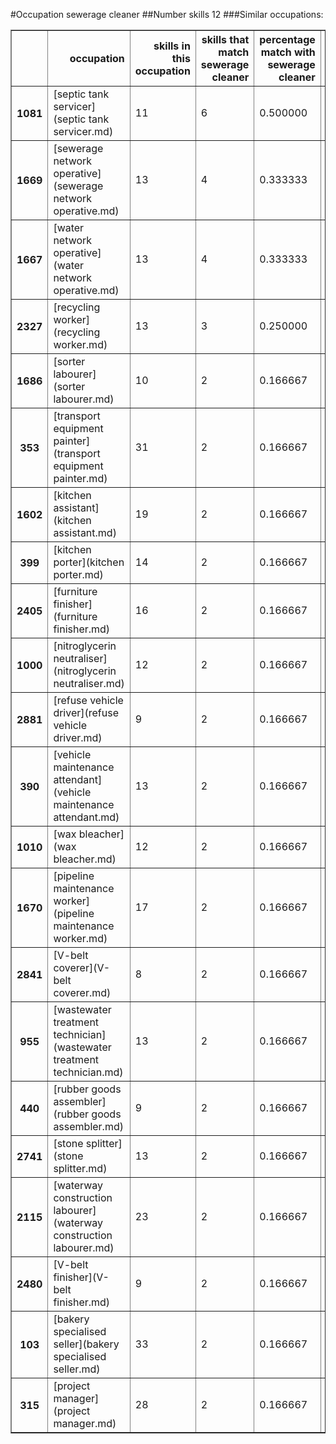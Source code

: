 #Occupation sewerage cleaner
##Number skills 12
###Similar occupations:
<table border="1" class="dataframe">
  <thead>
    <tr style="text-align: right;">
      <th></th>
      <th>occupation</th>
      <th>skills in this occupation</th>
      <th>skills that match sewerage cleaner</th>
      <th>percentage match with sewerage cleaner</th>
      <th>skills not in sewerage cleaner</th>
    </tr>
  </thead>
  <tbody>
    <tr>
      <th>1081</th>
      <td>[septic tank servicer](septic tank servicer.md)</td>
      <td>11</td>
      <td>6</td>
      <td>0.500000</td>
      <td>5</td>
    </tr>
    <tr>
      <th>1669</th>
      <td>[sewerage network operative](sewerage network operative.md)</td>
      <td>13</td>
      <td>4</td>
      <td>0.333333</td>
      <td>9</td>
    </tr>
    <tr>
      <th>1667</th>
      <td>[water network operative](water network operative.md)</td>
      <td>13</td>
      <td>4</td>
      <td>0.333333</td>
      <td>9</td>
    </tr>
    <tr>
      <th>2327</th>
      <td>[recycling worker](recycling worker.md)</td>
      <td>13</td>
      <td>3</td>
      <td>0.250000</td>
      <td>10</td>
    </tr>
    <tr>
      <th>1686</th>
      <td>[sorter labourer](sorter labourer.md)</td>
      <td>10</td>
      <td>2</td>
      <td>0.166667</td>
      <td>8</td>
    </tr>
    <tr>
      <th>353</th>
      <td>[transport equipment painter](transport equipment painter.md)</td>
      <td>31</td>
      <td>2</td>
      <td>0.166667</td>
      <td>29</td>
    </tr>
    <tr>
      <th>1602</th>
      <td>[kitchen assistant](kitchen assistant.md)</td>
      <td>19</td>
      <td>2</td>
      <td>0.166667</td>
      <td>17</td>
    </tr>
    <tr>
      <th>399</th>
      <td>[kitchen porter](kitchen porter.md)</td>
      <td>14</td>
      <td>2</td>
      <td>0.166667</td>
      <td>12</td>
    </tr>
    <tr>
      <th>2405</th>
      <td>[furniture finisher](furniture finisher.md)</td>
      <td>16</td>
      <td>2</td>
      <td>0.166667</td>
      <td>14</td>
    </tr>
    <tr>
      <th>1000</th>
      <td>[nitroglycerin neutraliser](nitroglycerin neutraliser.md)</td>
      <td>12</td>
      <td>2</td>
      <td>0.166667</td>
      <td>10</td>
    </tr>
    <tr>
      <th>2881</th>
      <td>[refuse vehicle driver](refuse vehicle driver.md)</td>
      <td>9</td>
      <td>2</td>
      <td>0.166667</td>
      <td>7</td>
    </tr>
    <tr>
      <th>390</th>
      <td>[vehicle maintenance attendant](vehicle maintenance attendant.md)</td>
      <td>13</td>
      <td>2</td>
      <td>0.166667</td>
      <td>11</td>
    </tr>
    <tr>
      <th>1010</th>
      <td>[wax bleacher](wax bleacher.md)</td>
      <td>12</td>
      <td>2</td>
      <td>0.166667</td>
      <td>10</td>
    </tr>
    <tr>
      <th>1670</th>
      <td>[pipeline maintenance worker](pipeline maintenance worker.md)</td>
      <td>17</td>
      <td>2</td>
      <td>0.166667</td>
      <td>15</td>
    </tr>
    <tr>
      <th>2841</th>
      <td>[V-belt coverer](V-belt coverer.md)</td>
      <td>8</td>
      <td>2</td>
      <td>0.166667</td>
      <td>6</td>
    </tr>
    <tr>
      <th>955</th>
      <td>[wastewater treatment technician](wastewater treatment technician.md)</td>
      <td>13</td>
      <td>2</td>
      <td>0.166667</td>
      <td>11</td>
    </tr>
    <tr>
      <th>440</th>
      <td>[rubber goods assembler](rubber goods assembler.md)</td>
      <td>9</td>
      <td>2</td>
      <td>0.166667</td>
      <td>7</td>
    </tr>
    <tr>
      <th>2741</th>
      <td>[stone splitter](stone splitter.md)</td>
      <td>13</td>
      <td>2</td>
      <td>0.166667</td>
      <td>11</td>
    </tr>
    <tr>
      <th>2115</th>
      <td>[waterway construction labourer](waterway construction labourer.md)</td>
      <td>23</td>
      <td>2</td>
      <td>0.166667</td>
      <td>21</td>
    </tr>
    <tr>
      <th>2480</th>
      <td>[V-belt finisher](V-belt finisher.md)</td>
      <td>9</td>
      <td>2</td>
      <td>0.166667</td>
      <td>7</td>
    </tr>
    <tr>
      <th>103</th>
      <td>[bakery specialised seller](bakery specialised seller.md)</td>
      <td>33</td>
      <td>2</td>
      <td>0.166667</td>
      <td>31</td>
    </tr>
    <tr>
      <th>315</th>
      <td>[project manager](project manager.md)</td>
      <td>28</td>
      <td>2</td>
      <td>0.166667</td>
      <td>26</td>
    </tr>
  </tbody>
</table>
